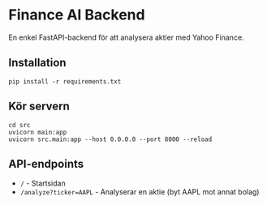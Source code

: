 # Finance AI Backend
En enkel FastAPI-backend för att analysera aktier med Yahoo Finance.

## Installation
```
pip install -r requirements.txt
```

## Kör servern
```
cd src
uvicorn main:app 
uvicorn src.main:app --host 0.0.0.0 --port 8000 --reload
```

## API-endpoints
- `/` - Startsidan
- `/analyze?ticker=AAPL` - Analyserar en aktie (byt AAPL mot annat bolag)
